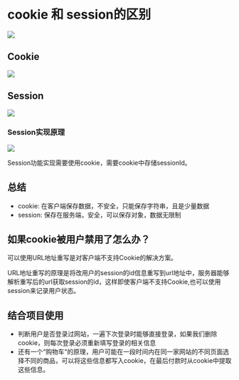 # cookie 和 session的区别

![](https://oscimg.oschina.net/oscnet/up-e39e5d66b6a1fed0baff224083c963e164a.png)


## Cookie

![](https://oscimg.oschina.net/oscnet/up-96cd72ceb402f12e7d22d2f3d537aa8bc26.png)

## Session

![](https://oscimg.oschina.net/oscnet/up-bb31e2801fcef205dd803b0a867990406dd.png)


### Session实现原理

![](https://oscimg.oschina.net/oscnet/up-c3a48a576722d6497b78e80e276a63706f3.png)


Session功能实现需要使用cookie，需要cookie中存储sessionId。




## 总结

- cookie: 在客户端保存数据，不安全，只能保存字符串，且是少量数据
- session: 保存在服务端，安全，可以保存对象，数据无限制


## 如果cookie被用户禁用了怎么办？

可以使用URL地址重写是对客户端不支持Cookie的解决方案。

URL地址重写的原理是将改用户的session的id信息重写到url地址中，服务器能够解析重写后的url获取session的id，这样即使客户端不支持Cookie,也可以使用session来记录用户状态。


## 结合项目使用

- 判断用户是否登录过网站，一遍下次登录时能够直接登录，如果我们删除cookie，则每次登录必须重新填写登录的相关信息
- 还有一个“购物车“的原理，用户可能在一段时间内在同一家网站的不同页面选择不同的商品，可以将这些信息都写入cookie，在最后付款时从cookie中提取这些信息。